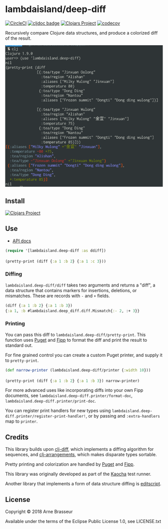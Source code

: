 # lambdaisland/deep-diff

<!-- badges -->
[![CircleCI](https://circleci.com/gh/lambdaisland/deep-diff.svg?style=svg)](https://circleci.com/gh/lambdaisland/deep-diff) [![cljdoc badge](https://cljdoc.org/badge/lambdaisland/deep-diff)](https://cljdoc.org/d/lambdaisland/deep-diff) [![Clojars Project](https://img.shields.io/clojars/v/lambdaisland/deep-diff.svg)](https://clojars.org/lambdaisland/deep-diff) [![codecov](https://codecov.io/gh/lambdaisland/deep-diff/branch/master/graph/badge.svg)](https://codecov.io/gh/lambdaisland/deep-diff)
<!-- /badges -->

Recursively compare Clojure data structures, and produce a colorized diff of the result.

![screenshot showing REPL example](screenshot.png)

## Install

[![Clojars Project](https://img.shields.io/clojars/v/lambdaisland/deep-diff.svg)](https://clojars.org/lambdaisland/deep-diff)

## Use

- [API docs](https://cljdoc.org/d/lambdaisland/deep-diff/CURRENT)

``` clojure
(require '[lambdaisland.deep-diff :as ddiff])

(pretty-print (diff {:a 1 :b 2} {:a 1 :c 3}))
```

### Diffing

`lambdaisland.deep-diff/diff` takes two arguments and returns a "diff", a data
structure that contains markers for insertions, deletions, or mismatches. These
are records with `-` and `+` fields.

``` clojure
(diff {:a 1 :b 2} {:a 1 :b 3})
{:a 1, :b #lambdaisland.deep_diff.diff.Mismatch{:- 2, :+ 3}}
```

### Printing

You can pass this diff to `lambdaisland.deep-diff/pretty-print`. This function
uses [Puget](https://github.com/greglook/puget) and
[Fipp](https://github.com/brandonbloom/fipp) to format the diff and print the
result to standard out.

For fine grained control you can create a custom Puget printer, and supply it to
`pretty-print`.

``` clojure
(def narrow-printer (lambdaisland.deep-diff/printer {:width 10}))

(pretty-print (diff {:a 1 :b 2} {:a 1 :b 3}) narrow-printer)
```

For more advanced uses like incorporating diffs into your own Fipp documents, see `lambdaisland.deep-diff.printer/format-doc`, `lambdaisland.deep-diff.printer/print-doc`.

You can register print handlers for new types using
`lambdaisland.deep-diff.printer/register-print-handler!`, or by passing and
`:extra-handlers` map to `printer`.

## Credits

This library builds upon
[clj-diff](https://github.com/brentonashworth/clj-diff), which implements a
diffing algorithm for sequences, and
[clj-arrangements](https://github.com/greglook/clj-arrangement), which makes
disparate types sortable.

Pretty printing and colorization are handled by
[Puget](https://github.com/greglook/puget) and
[Fipp](https://github.com/brandonbloom/fipp).

This library was originally developed as part of the
[Kaocha](https://github.com/lambdaisland/kaocha) test runner.

Another library that implements a form of data structure diffing is [editscript](https://github.com/juji-io/editscript).

## License

Copyright &copy; 2018 Arne Brasseur

Available under the terms of the Eclipse Public License 1.0, see LICENSE.txt

